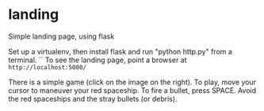 # landing
Simple landing page, using flask

Set up a virtualenv, then install flask and run "python http.py" from a terminal. ``
To see the landing page, point a browser at `http://localhost:5000/`

There is a simple game (click on the image on the right). 
To play, move your cursor to maneuver your red spaceship.
To fire a bullet, press SPACE.
Avoid the red spaceships and the stray bullets (or debris).
